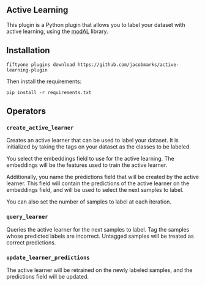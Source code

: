 ## Active Learning

This plugin is a Python plugin that allows you to label your dataset with
active learning, using the
[modAL](https://modal-python.readthedocs.io/en/latest/) library.

## Installation

```shell
fiftyone plugins download https://github.com/jacobmarks/active-learning-plugin
```

Then install the requirements:

```shell
pip install -r requirements.txt
```

## Operators

### `create_active_learner`

Creates an active learner that can be used to label your dataset. It is initialized
by taking the tags on your dataset as the classes to be labeled.

You select the embeddings field to use for the active learning. The embeddings
will be the features used to train the active learner.

Additionally, you name the predictions field that will be created by the active
learner. This field will contain the predictions of the active learner on the
embeddings field, and will be used to select the next samples to label.

You can also set the number of samples to label at each iteration.

### `query_learner`

Queries the active learner for the next samples to label. Tag the samples whose
predicted labels are incorrect. Untagged samples will be treated as correct
predictions.

### `update_learner_predictions`

The active learner will be retrained on the newly labeled
samples, and the predictions field will be updated.
